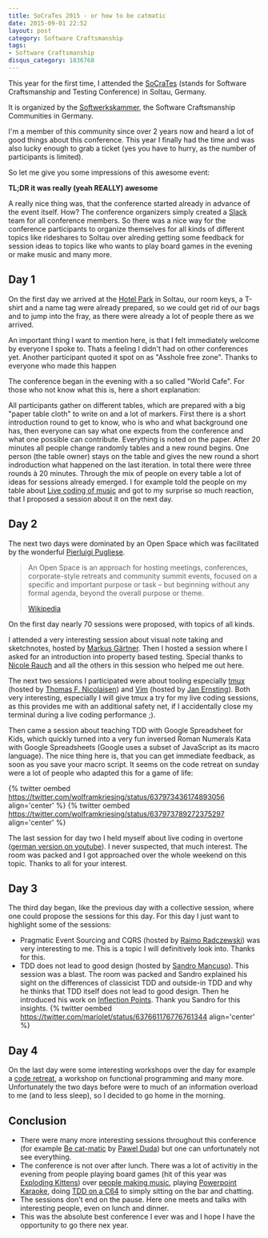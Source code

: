 ```yaml
---
title: SoCraTes 2015 - or how to be catmatic
date: 2015-09-01 22:52
layout: post
category: Software Craftsmanship
tags:
- Software Craftsmanship
disqus_category: 1836768
---
```


This year for the first time, I attended the [SoCraTes](https://www.socrates-conference.de/) (stands for Software Craftsmanship and Testing Conference) in Soltau, Germany.

It is organized by the [Softwerkskammer](http://www.softwerkskammer.org), the Software Craftsmanship Communities in Germany.

I'm a member of this community since over 2 years now and heard a lot of good things about this conference. This year I finally had the time and was also lucky enough to grab a ticket (yes you have to hurry, as the number of participants is limited).

So let me give you some impressions of this awesome event:

**TL;DR it was really (yeah REALLY) awesome**
<!-- more -->

A really nice thing was, that the conference started already in advance of the event itself. How? The conference organizers simply created a [Slack](https://slack.com/) team for all conference members. So there was a nice way for the conference participants to organize themselves for all kinds of different topics like rideshares to Soltau over alreding getting some feedback for session ideas to topics like who wants to play board games in the evening or make music and many more.

Day 1
---
On the first day we arrived at the [Hotel Park](http://www.hotel-park-soltau.de/) in Soltau, our room keys, a T-shirt and a name tag were already prepared, so we could get rid of our bags and to jump into the fray, as there were already a lot of people there as we arrived.

An important thing I want to mention here, is that I felt immediately welcome by everyone I spoke to. Thats a feeling I didn't had on other conferences yet. Another participant quoted it spot on as "Asshole free zone".
Thanks to everyone who made this happen

The conference began in the evening with a so called "World Cafe". For those who not know what this is, here a short explanation:

All participants gather on different tables, which are prepared with a big "paper table cloth" to write on and a lot of markers. First there is a short introduction round to get to know, who is who and what background one has, then everyone can say what one expects from the conference and what one possible can contribute. Everything is noted on the paper. After 20 minutes all people change randomly tables and a new round begins. One person (the table owner) stays on the table and gives the new round a short indroduction what happened on the last iteration. In total there were three rounds à 20 minutes. Through the mix of people on every table a lot of ideas for sessions already emerged. I for example told the people on my table about [Live coding of music](http://lambdaphonic.de) and got to my surprise so much reaction, that I proposed a session about it on the next day.

Day 2
---
The next two days were dominated by an Open Space which was facilitated by the wonderful [Pierluigi Pugliese](https://twitter.com/p_pugliese).

> An Open Space is an approach for hosting meetings, conferences, corporate-style retreats and community summit events,
> focused on a specific and important purpose or task – but beginning without any formal agenda, beyond the overall purpose or theme.
>
> [Wikipedia](http://en.wikipedia.org/wiki/Open_Space_Technology)

On the first day nearly 70 sessions were proposed, with topics of all kinds.

I attended a very interesting session about visual note taking and sketchnotes, hosted by [Markus Gärtner](https://twitter.com/mgaertne).
Then I hosted a session where I asked for an introduction into property based testing. Special thanks to [Nicole Rauch](http://twitter.com/nicolerauch) and all the others in this session who helped me out here.

The next two sessions I participated were about tooling especially [tmux](https://tmux.github.io) (hosted by [Thomas F. Nicolaisen](https://twitter.com/tfnico)) and [Vim](http://www.vim.org/) (hosted by [Jan Ernsting](https://twitter.com/janernsting)). Both very interesting, especially I will give tmux a try for my live coding sessions, as this provides me with an additional safety net, if I accidentally close my terminal during a live coding performance ;).

Then came a session about teaching TDD with Google Spreadsheet for Kids, which quickly turned into a very fun inversed Roman Numerals Kata with Google Spreadsheets (Google uses a subset of JavaScript as its macro language). The nice thing here is, that you can get immediate feedback, as soon as you save your macro script. It seems on the code retreat on sunday were a lot of people who adapted this for a game of life:

{% twitter oembed https://twitter.com/wolframkriesing/status/637973436174893056 align='center' %}
{% twitter oembed https://twitter.com/wolframkriesing/status/637973789272375297 align='center' %}

The last session for day two I held myself about live coding in overtone ([german version on youtube](https://youtu.be/uAs05PTo6ug)). I never suspected, that much interest. The room was packed and I got approached over the whole weekend on this topic.
Thanks to all for your interest.

Day 3
---
The third day began, like the previous day with a collective session, where one could propose the sessions for this day.
For this day I just want to highlight some of the sessions:

* Pragmatic Event Sourcing and CQRS (hosted by [Raimo Radczewski](https://twitter.com/rradczewski)) was very interesting to me. This is a topic I will definitively look into. Thanks for this.
* TDD does not lead to good design (hosted by [Sandro Mancuso](https://twitter.com/sandromancuso)). This session was a blast. The room was packed and Sandro explained his sight on the differences of classicist TDD and outside-in TDD and why he thinks that TDD itself does not lead to good design. Then he introduced his work on [Inflection Points](http://codurance.com/2015/06/17/inflection-point/).
  Thank you Sandro for this insights.
  {% twitter oembed https://twitter.com/mariolet/status/637661176776761344 align='center' %}

Day 4
---
On the last day were some interesting workshops over the day for example a [code retreat](http://coderetreat.org/), a workshop on functional programming and many more. Unfortunately the two days before were to much of an information overload to me (and to less sleep), so I decided to go home in the morning.

Conclusion
---
* There were many more interesting sessions throughout this conference (for example [Be cat-matic](http://unclejamal.github.io/2015/08/31/catmatic.html) by [Pawel Duda](https://twitter.com/pawelduda)) but one can unfortunately not see everything.
* The conference is not over after lunch. There was a lot of activitiy in the evening from people playing board games (hit of this year was [Exploding Kittens](http://www.explodingkittens.com)) over [people making music](https://youtu.be/8XpB30AWE4Y), playing [Powerpoint Karaoke](https://en.wikipedia.org/wiki/Powerpoint-Karaoke), doing [TDD on a C64](http://64bites.com/episodes/014-tdd-with-macros/) to simply sitting on the bar and chatting.
* The sessions don't end on the pause. Here one meets and talks with interesting people, even on lunch and dinner.
* This was the absolute best conference I ever was and I hope I have the opportunity to go there nex year.


